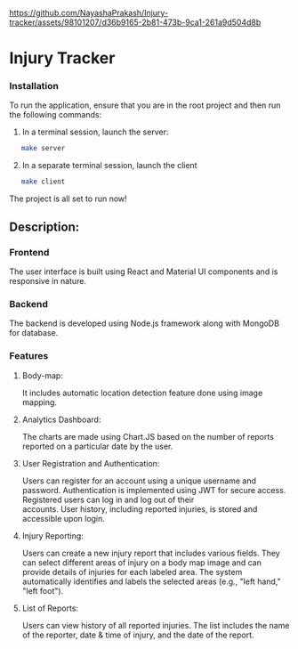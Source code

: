 https://github.com/NayashaPrakash/Injury-tracker/assets/98101207/d36b9165-2b81-473b-9ca1-261a9d504d8b

# Injury Tracker

### Installation

To run the application, ensure that you are in the root project and then run the following commands:

1. In a terminal session, launch the server:

```bash
   make server
```

2.  In a separate terminal session, launch the client

```bash
   make client
```

The project is all set to run now!

## Description:

### Frontend

The user interface is built using React and Material UI components and is responsive in nature.

### Backend

The backend is developed using Node.js framework along with MongoDB for database.

### Features

1. Body-map:

   It includes automatic location detection feature done using image mapping.

2. Analytics Dashboard:

   The charts are made using Chart.JS based on the number of reports reported on a particular date by the user.

3. User Registration and Authentication:

   Users can register for an account using a unique username and password. Authentication is implemented using JWT for secure access. Registered users can log in and log out of their  
   accounts. User history, including reported injuries, is stored and accessible upon login.

4. Injury Reporting:

   Users can create a new injury report that includes various fields. They can select different areas of injury on a body map image and can provide details of injuries for each labeled
   area. The system automatically identifies and labels the selected areas (e.g., "left hand," "left foot").

5. List of Reports:

   Users can view history of all reported injuries. The list includes the name of the reporter, date & time of injury, and the date of the report.
